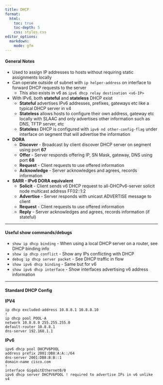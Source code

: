 ```yaml
---
title: DHCP
format:
  html:
    toc: true
    toc-depth: 5
    css: styles.css
editor_options:
  markdown:
    mode: gfm
---
```


#### General Notes

- Used to assign IP addresses to hosts without requiring static assignments locally
- Can operate outside of subnet with `ip helper-address` on interface to forward DHCP requests to the server
	- This also exists in v6 as `ipv6 dhcp relay destination <v6-IP>`
- With IPv6, both **stateful** and **stateless** DHCP exist
	- **Stateful** advertises IPv6 addresses, prefixes, gateways etc like a typical DHCP server in v4
	- **Stateless** allows hosts to configure their own address, gateway etc locally with SLAAC and only advertises other information such as DNS, TFTP server, etc
	- **Stateles**s DHCP is configured with `ipv6 nd other-config-flag` under interface on segment that will advertise the information
- **DORA**
	- **Discover** - Broadcast by client discover DHCP server on segment using port **67**
	- **Offer** - Server responds offering IP, SN Mask, gateway, DNS using port **68**
	- **Request** - Client requests to use offered information
	- **Acknowledge** - Server acknowledges and agrees, records information
- **SARR - IPv6 DORA equivalent**
	- **Solicit** - Client sends v6 DHCP request to all-DHCPv6-server solicit node multicast address FF02::1:2
	- **Advertise** - Server responds with unicast ADVERTISE message to client
	- **Request** - Client requests to use offered information
	- **Reply** - Server acknowledges and agrees, records information (if stateful)
	
---

#### Useful show commands/debugs
- `show ip dhcp binding` - When using a local DHCP server on a router, see DHCP binding info
- `show ip dhcp conflict` - Show any IPs conflicting with DHCP
- `debug ip dhcp server packet` - See DHCP traffic in flow
- `show ipv6 dhcp binding` - Same but for v6
- `show ipv6 dhcp interface` - Show interfaces advertising v6 address information

---

#### Standard DHCP Config
**IPV4**
```
ip dhcp excluded-address 10.8.8.1 10.8.8.10
!
ip dhcp pool POOL-A
network 10.8.8.0 255.255.255.0
default-router 10.8.8.1
dns-server 192.168.1.1
```

**IPv6**
```
ipv6 dhcp pool DHCPV6POOL
address prefix 2001:DB8:A:A::/64
dns-server 2001:DB8:B:B::1
domain-name cisco.com
!
interface GigabitEthernet0/0
ipv6 dhcp server DHCPV6POOL ! required to advertise IPs in v6 unlike v4
```
